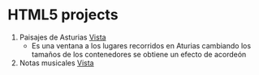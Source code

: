 # HTML5 projects

1. Paisajes de Asturias [Vista](https://sudja89.github.io/1-paisajesAsturias/index.html)
    * Es una ventana a los lugares recorridos en Aturias cambiando los tamaños de los contenedores se obtiene un efecto de acordeón
2. Notas musicales [Vista](https://sudja89.github.io/2-notasMusicales/index.html)
